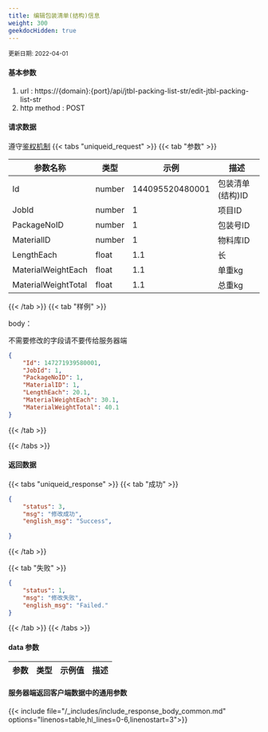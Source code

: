 ```yaml
---
title: 编辑包装清单(结构)信息
weight: 300
geekdocHidden: true
---
```


<small>更新日期: 2022-04-01</small>

#### 基本参数
1. url : https://{domain}:{port}/api/jtbl-packing-list-str/edit-jtbl-packing-list-str
2. http method : POST

#### 请求数据
遵守[鉴权机制](/auth/)
{{< tabs "uniqueid_request" >}}
{{< tab "参数" >}} 

|  参数名称   |  类型 |  示例 |  描述 |
|  ----  | ----  | ----  | ----  |
|  Id  | number  | 144095520480001  | 包装清单(结构)ID |
|  JobId  | number  | 1  | 项目ID |
|  PackageNoID  | number  |  1 | 包装号ID |
|  MaterialID  | number  |  1 | 物料库ID | 
|  LengthEach  | float  |  1.1 | 长 |
|  MaterialWeightEach  | float  |  1.1 | 单重kg |
|  MaterialWeightTotal  | float  |  1.1 | 总重kg |

{{< /tab >}}
{{< tab "样例" >}}


body： 

不需要修改的字段请不要传给服务器端

```json
{
    "Id": 147271939580001,
    "JobId": 1,
    "PackageNoID": 1,
    "MaterialID": 1,
    "LengthEach": 20.1,
    "MaterialWeightEach": 30.1,
    "MaterialWeightTotal": 40.1
}
```
{{< /tab >}}

{{< /tabs >}}


#### 返回数据


{{< tabs "uniqueid_response" >}}
{{< tab "成功" >}} 
```json
{
    "status": 3,
    "msg": "修改成功",
    "english_msg": "Success",
  
}
```   
{{< /tab >}}

{{< tab "失败" >}}
```json
{
    "status": 1,
    "msg": "修改失败",
    "english_msg": "Failed."
}
```
{{< /tab >}}
{{< /tabs >}}
#### data 参数

|  参数   |  类型 |  示例值 |  描述 |
|  ----  | ----  | ----  |----  |
 
#### 服务器端返回客户端数据中的通用参数

{{< include file="/_includes/include_response_body_common.md"  options="linenos=table,hl_lines=0-6,linenostart=3">}}
